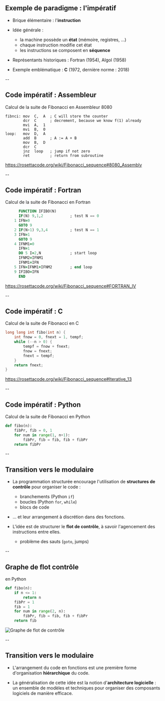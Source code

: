 ## Exemple de paradigme : l'impératif

* Brique élémentaire : l'**instruction**

* Idée générale :
  - la machine possède un **état** (mémoire, registres, &hellip;)
  - chaque instruction modifie cet état
  - les instructions se composent en **séquence**

* Représentants historiques : Fortran (1954), Algol (1958)

* Exemple emblématique : **C** (1972, dernière norme : 2018)

--

## Code impératif : Assembleur

Calcul de la suite de Fibonacci en Assembleur 8080 <!-- .element: class="title" -->

```x86asm
fibnci: mov  C,  A  ; C will store the counter
        dcr  C      ; decrement, because we know f(1) already
        mvi  A,  1
        mvi  B,  0
loop:   mov  D,  A
        add  B      ; A := A + B
        mov  B,  D
        dcr  C
        jnz  loop   ; jump if not zero
        ret         ; return from subroutine
```

https://rosettacode.org/wiki/Fibonacci_sequence#8080_Assembly <!-- .element: class="small" -->

--

## Code impératif : Fortran

Calcul de la suite de Fibonacci en Fortran <!-- .element: class="title" -->

```fortran
      FUNCTION IFIBO(N)
      IF(N) 9,1,2            ; test N == 0
    1 IFN=0
      GOTO 9
    2 IF(N-1) 9,3,4          ; test N == 1
    3 IFN=1
      GOTO 9
    4 IFNM1=0
      IFN=1
      DO 5 I=2,N             ; start loop
      IFNM2=IFNM1
      IFNM1=IFN
    5 IFN=IFNM1+IFNM2        ; end loop
    9 IFIBO=IFN
      END
```

https://rosettacode.org/wiki/Fibonacci_sequence#FORTRAN_IV <!-- .element: class="small" -->

--

## Code impératif : C

Calcul de la suite de Fibonacci en C <!-- .element: class="title" -->

```c
long long int fibo(int n) {
	int fnow = 0, fnext = 1, tempf;
	while (--n > 0) {
		tempf = fnow + fnext;
		fnow = fnext;
		fnext = tempf;
	}
	return fnext;
}
```

https://rosettacode.org/wiki/Fibonacci_sequence#Iterative_13 <!-- .element: class="small" -->

--

## Code impératif : Python

<div>

Calcul de la suite de Fibonacci en Python <!-- .element: class="title" -->

```python
def fibo(n):
    fibPr, fib = 0, 1
    for num in range(1, n+1):
        fibPr, fib = fib, fib + fibPr
    return fibPr
```

</div>

--
## Transition vers le modulaire

- La programmation structurée encourage l'utilisation de **structures
  de contrôle** pour organiser le code :

  * branchements (<span class="label">Python</span> `if`)
  * boucles (<span class="label">Python</span> `for`, `while`)
  * blocs de code

- &hellip; et leur arrangement à discrétion dans des fonctions.

- L'idée est de structurer le **flot de contrôle**, à savoir
  l'agencement des instructions entre elles.

  * problème des sauts (`goto`, jumps)

--
## Graphe de flot contrôle

<div class='half'>

en Python  <!-- .element: class="title" -->
```python
def fibo(n):
    if n <= 1:
        return n
    fibPr = 1
    fib = 1
    for num in range(2, n):
        fibPr, fib = fib, fib + fibPr
    return fib
```
</div>
<div class='half'>

![Graphe de flot de contrôle](prog/images/intro/cfg.png)

</div>

--
## Transition vers le modulaire


- L'arrangement du code en fonctions est une première forme
  d'organisation **hiérarchique** du code.

- La généralisation de cette idée est la notion d'**architecture
  logicielle** : un ensemble de modèles et techniques pour organiser
  des composants logiciels de manière efficace.
